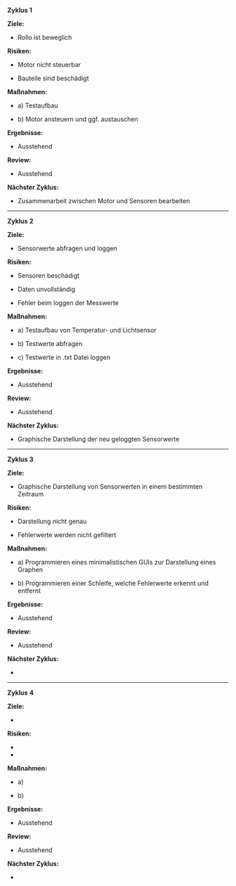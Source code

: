 **Zyklus** **1**

**Ziele:** 

* Rollo ist beweglich

**Risiken:**      

* Motor nicht steuerbar

* Bauteile sind beschädigt

**Maßnahmen:**    

* a) Testaufbau

* b) Motor ansteuern und ggf. austauschen

**Ergebnisse:**   

* Ausstehend

**Review:**       

* Ausstehend

**Nächster Zyklus:**  

* Zusammenarbeit zwischen Motor und Sensoren bearbeiten

**  **

**Zyklus** **2**

**Ziele:** 

* Sensorwerte abfragen und loggen

**Risiken:**      

* Sensoren beschädigt

* Daten unvollständig

* Fehler beim loggen der Messwerte

**Maßnahmen:**    

* a) Testaufbau von Temperatur- und Lichtsensor

* b) Testwerte abfragen

* c) Testwerte in .txt Datei loggen

**Ergebnisse:**   

* Ausstehend

**Review:**       

* Ausstehend

**Nächster Zyklus:**  

* Graphische Darstellung der neu geloggten Sensorwerte

**  **

**Zyklus** **3**

**Ziele:** 

* Graphische Darstellung von Sensorwerten in einem bestimmten Zeitraum

**Risiken:**      

* Darstellung nicht genau

* Fehlerwerte werden nicht gefiltert

**Maßnahmen:**    

* a) Programmieren eines minimalistischen GUIs zur Darstellung eines Graphen

* b) Programmieren einer Schleife, welche Fehlerwerte erkennt und entfernt

**Ergebnisse:**   

* Ausstehend

**Review:**       

* Ausstehend

**Nächster Zyklus:**  

* 

**  **

**Zyklus** **4**

**Ziele:** 

* 

**Risiken:**      

* 

* 

**Maßnahmen:**    

* a) 

* b) 

**Ergebnisse:**   

* Ausstehend

**Review:**       

* Ausstehend

**Nächster Zyklus:**  

* 
